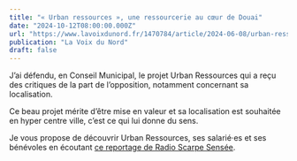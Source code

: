 ```yaml
---
title: "« Urban ressources », une ressourcerie au cœur de Douai"
date: "2024-10-12T08:00:00.000Z"
url: "https://www.lavoixdunord.fr/1470784/article/2024-06-08/urban-ressources-une-ressourcerie-au-coeur-de-douai"
publication: "La Voix du Nord"
draft: false
---
```


J’ai défendu, en Conseil Municipal, le projet Urban Ressources qui a reçu des critiques de la part de l’opposition, notamment concernant sa localisation.

Ce beau projet mérite d’être mise en valeur et sa localisation est souhaitée en hyper centre ville, c’est ce qui lui donne du sens.

Je vous propose de découvrir Urban Ressources, ses salarié·es et ses bénévoles en écoutant [ce reportage de Radio Scarpe Sensée](https://radioscarpesensee.com/urban-ressources-une-ressourcerie-en-centre-ville-de-douai/).
